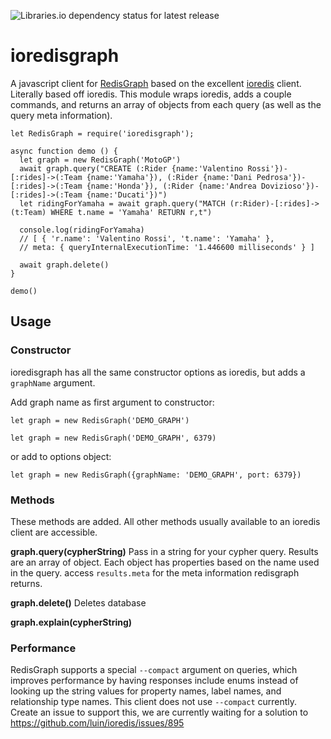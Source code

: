 ![Libraries.io dependency status for latest release](https://img.shields.io/librariesio/release/npm/ioredisgraph?style=flat-square)

# ioredisgraph #

A javascript client for [RedisGraph](https://oss.redislabs.com/redisgraph/) based on the excellent [ioredis](https://github.com/luin/ioredis) client.
Literally based off ioredis. This module wraps ioredis, adds a couple commands, and returns an array of objects from each query (as well as the query meta information).

```
let RedisGraph = require('ioredisgraph');

async function demo () {
  let graph = new RedisGraph('MotoGP')
  await graph.query("CREATE (:Rider {name:'Valentino Rossi'})-[:rides]->(:Team {name:'Yamaha'}), (:Rider {name:'Dani Pedrosa'})-[:rides]->(:Team {name:'Honda'}), (:Rider {name:'Andrea Dovizioso'})-[:rides]->(:Team {name:'Ducati'})")
  let ridingForYamaha = await graph.query("MATCH (r:Rider)-[:rides]->(t:Team) WHERE t.name = 'Yamaha' RETURN r,t")

  console.log(ridingForYamaha)
  // [ { 'r.name': 'Valentino Rossi', 't.name': 'Yamaha' },
  // meta: { queryInternalExecutionTime: '1.446600 milliseconds' } ]

  await graph.delete()
}

demo()
```

## Usage ##

### Constructor ###

ioredisgraph has all the same constructor options as ioredis, but adds a `graphName` argument.


Add graph name as first argument to constructor:

`let graph = new RedisGraph('DEMO_GRAPH')`

`let graph = new RedisGraph('DEMO_GRAPH', 6379)`

or add to options object:

`let graph = new RedisGraph({graphName: 'DEMO_GRAPH', port: 6379})`

### Methods ###
These methods are added. All other methods usually available to an ioredis client are accessible.

__graph.query(cypherString)__
Pass in a string for your cypher query.
Results are an array of object. Each object has properties based on the name used in the query.
access `results.meta` for the meta information redisgraph returns.

__graph.delete()__
Deletes database

__graph.explain(cypherString)__

### Performance ###

RedisGraph supports a special `--compact` argument on queries, which improves performance by having responses include enums instead of looking up the string values for property names, label names, and relationship type names. This client does not use `--compact` currently. Create an issue to support this, we are currently waiting for a solution to https://github.com/luin/ioredis/issues/895

